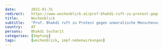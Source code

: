 ```yaml
---
date:       2021-01-31
redirect:   https://www.wochenblick.at/prof-bhakdi-ruft-zu-protest-gegen-unmoralische-menschenversuche-auf/
title:      Wochenblick
subtitle:   "Prof. Bhakdi ruft zu Protest gegen unmoralische Menschenversuche auf"
country:    AT
persons:    Bhakdi Sucharit
categories: [Impfung]
tags:       [wochenblick, impf-nebenwirkungen]
---
```

